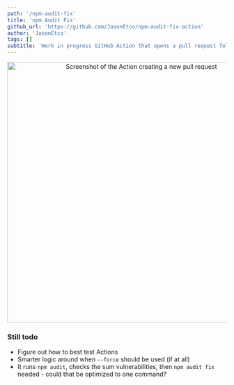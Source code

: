 ```yaml
---
path: '/npm-audit-fix'
title: 'npm Audit Fix'
github_url: 'https://github.com/JasonEtco/npm-audit-fix-action'
author: 'JasonEtco'
tags: []
subtitle: 'Work in progress GitHub Action that opens a pull request following an npm audit fix --forcey.'
---
```


<p align="center">
  <img width="600" src="https://user-images.githubusercontent.com/10660468/47612046-bf7de700-da48-11e8-85fd-071003a079d4.png" alt="Screenshot of the Action creating a new pull request" />
</p>

### Still todo

- Figure out how to best test Actions
- Smarter logic around when `--force` should be used (if at all)
- It runs `npm audit`, checks the sum vulnerabilities, then `npm audit fix` needed - could that be optimized to one command?
